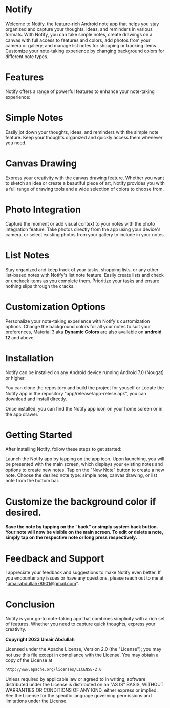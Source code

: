 # Notify

Welcome to Notify, the feature-rich Android note app that helps you stay organized and capture your thoughts, ideas, and reminders in various formats. With Notify, you can take simple notes, create drawings on a canvas with full access to features and colors, add photos from your camera or gallery, and manage list notes for shopping or tracking items. Customize your note-taking experience by changing background colors for different note types.

# Features

Notify offers a range of powerful features to enhance your note-taking experience:

# Simple Notes

Easily jot down your thoughts, ideas, and reminders with the simple note feature. Keep your thoughts organized and quickly access them whenever you need.

# Canvas Drawing

Express your creativity with the canvas drawing feature. Whether you want to sketch an idea or create a beautiful piece of art, Notify provides you with a full range of drawing tools and a wide selection of colors to choose from.

# Photo Integration

Capture the moment or add visual context to your notes with the photo integration feature. Take photos directly from the app using your device's camera, or select existing photos from your gallery to include in your notes.

# List Notes

Stay organized and keep track of your tasks, shopping lists, or any other list-based notes with Notify's list note feature. Easily create lists and check or uncheck items as you complete them. Prioritize your tasks and ensure nothing slips through the cracks.

# Customization Options

Personalize your note-taking experience with Notify's customization options. Change the background colors for all your notes to suit your preferences, Material 3 aka **Dynamic Colors** are also available on **android 12** and above.

# Installation

Notify can be installed on any Android device running Android 7.0 (Nougat) or higher.

You can clone the repository and build the project for youself or
Locate the Notify app in the repository "app/release/app-relese.apk", you can download and install directly.

Once installed, you can find the Notify app icon on your home screen or in the app drawer.

# Getting Started

After installing Notify, follow these steps to get started:

Launch the Notify app by tapping on the app icon.
Upon launching, you will be presented with the main screen, which displays your existing notes and options to create new notes.
Tap on the "New Note" button to create a new note.
Choose the desired note type: simple note, canvas drawing, or list note from the bottom bar.

# Customize the background color if desired.

**Save the note by tapping on the "back" or simply system back button.
Your note will now be visible on the main screen.
To edit or delete a note, simply tap on the respective note or long press respectively.**

# Feedback and Support

I appreciate your feedback and suggestions to make Notify even better. If you encounter any issues or have any questions, please reach out to me at "umairabdullah78901@gmail.com".

# Conclusion

Notify is your go-to note-taking app that combines simplicity with a rich set of features. Whether you need to capture quick thoughts, express your creativity.


**Copyright 2023 Umair Abdullah**

Licensed under the Apache License, Version 2.0 (the "License");
you may not use this file except in compliance with the License.
You may obtain a copy of the License at

    http://www.apache.org/licenses/LICENSE-2.0

Unless required by applicable law or agreed to in writing, software
distributed under the License is distributed on an "AS IS" BASIS,
WITHOUT WARRANTIES OR CONDITIONS OF ANY KIND, either express or implied.
See the License for the specific language governing permissions and
limitations under the License.
